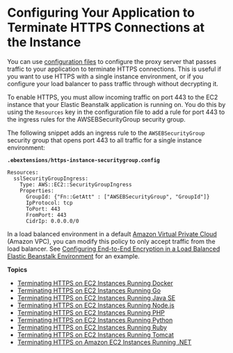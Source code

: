 # Configuring Your Application to Terminate HTTPS Connections at the Instance<a name="https-singleinstance"></a>

You can use [configuration files](ebextensions.md) to configure the proxy server that passes traffic to your application to terminate HTTPS connections\. This is useful if you want to use HTTPS with a single instance environment, or if you configure your load balancer to pass traffic through without decrypting it\.

To enable HTTPS, you must allow incoming traffic on port 443 to the EC2 instance that your Elastic Beanstalk application is running on\. You do this by using the `Resources` key in the configuration file to add a rule for port 443 to the ingress rules for the AWSEBSecurityGroup security group\.

The following snippet adds an ingress rule to the `AWSEBSecurityGroup` security group that opens port 443 to all traffic for a single instance environment:

**`.ebextensions/https-instance-securitygroup.config`**

```
Resources:
  sslSecurityGroupIngress: 
    Type: AWS::EC2::SecurityGroupIngress
    Properties:
      GroupId: {"Fn::GetAtt" : ["AWSEBSecurityGroup", "GroupId"]}
      IpProtocol: tcp
      ToPort: 443
      FromPort: 443
      CidrIp: 0.0.0.0/0
```

In a load balanced environment in a default [Amazon Virtual Private Cloud](https://docs.aws.amazon.com/vpc/latest/userguide/) \(Amazon VPC\), you can modify this policy to only accept traffic from the load balancer\. See [Configuring End\-to\-End Encryption in a Load Balanced Elastic Beanstalk Environment](configuring-https-endtoend.md) for an example\.

**Topics**
+ [Terminating HTTPS on EC2 Instances Running Docker](https-singleinstance-docker.md)
+ [Terminating HTTPS on EC2 Instances Running Go](https-singleinstance-go.md)
+ [Terminating HTTPS on EC2 Instances Running Java SE](https-singleinstance-java.md)
+ [Terminating HTTPS on EC2 Instances Running Node\.js](https-singleinstance-nodejs.md)
+ [Terminating HTTPS on EC2 Instances Running PHP](https-singleinstance-php.md)
+ [Terminating HTTPS on EC2 Instances Running Python](https-singleinstance-python.md)
+ [Terminating HTTPS on EC2 Instances Running Ruby](https-singleinstance-ruby.md)
+ [Terminating HTTPS on EC2 Instances Running Tomcat](https-singleinstance-tomcat.md)
+ [Terminating HTTPS on Amazon EC2 Instances Running \.NET](SSLNET.SingleInstance.md)